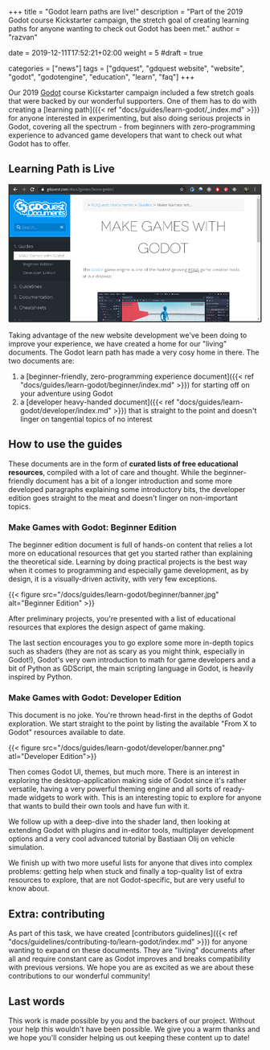 +++
title = "Godot learn paths are live!"
description = "Part of the 2019 Godot course Kickstarter campaign, the stretch goal of creating learning paths for anyone wanting to check out Godot has been met."
author = "razvan"

date = 2019-12-11T17:52:21+02:00
weight = 5
#draft = true

categories = ["news"]
tags = ["gdquest", "gdquest website", "website", "godot", "godotengine", "education", "learn", "faq"]
+++

<!-- If this file goes under contents/docs be sure to start chapters with ##, not # -->

Our 2019 [Godot](//godotengine.org) course Kickstarter campaign included a few stretch goals that were backed by our wonderful supporters. One of them has to do with creating a [learning path]({{< ref "docs/guides/learn-godot/_index.md" >}}) for anyone interested in experimenting, but also doing serious projects in Godot, covering all the spectrum - from beginners with zero-programming experience to advanced game developers that want to check out what Godot has to offer.

## Learning Path is Live

![Beginner and Developer Learning Paths](./img/paths.png)

Taking advantage of the new website development we've been doing to improve your experience, we have created a home for our "living" documents. The Godot learn path has made a very cosy home in there. The two documents are:

1. a [beginner-friendly, zero-programming experience document]({{< ref "docs/guides/learn-godot/beginner/index.md" >}}) for starting off on your adventure using Godot
1. a [developer heavy-handed document]({{< ref "docs/guides/learn-godot/developer/index.md" >}}) that is straight to the point and doesn't linger on tangential topics of no interest

## How to use the guides

These documents are in the form of **curated lists of free educational resources**, compiled with a lot of care and thought. While the beginner-friendly document has a bit of a longer introduction and some more developed paragraphs explaining some introductory bits, the developer edition goes straight to the meat and doesn't linger on non-important topics.

### Make Games with Godot: Beginner Edition

The beginner edition document is full of hands-on content that relies a lot more on educational resources that get you started rather than explaining the theoretical side. Learning by doing practical projects is the best way when it comes to programming and especially game development, as by design, it is a visually-driven activity, with very few exceptions.

{{< figure src="/docs/guides/learn-godot/beginner/banner.jpg" alt="Beginner Edition" >}}

After preliminary projects, you're presented with a list of educational resources that explores the design aspect of game making.

The last section encourages you to go explore some more in-depth topics such as shaders (they are not as scary as you might think, especially in Godot!), Godot's very own introduction to math for game developers and a bit of Python as GDScript, the main scripting language in Godot, is heavily inspired by Python.

### Make Games with Godot: Developer Edition

This document is no joke. You're thrown head-first in the depths of Godot exploration. We start straight to the point by listing the available "From X to Godot" resources available to date.

{{< figure src="/docs/guides/learn-godot/developer/banner.png" atl="Developer Edition">}}

Then comes Godot UI, themes, but much more. There is an interest in exploring the desktop-application making side of Godot since it's rather versatile, having a very powerful theming engine and all sorts of ready-made widgets to work with. This is an interesting topic to explore for anyone that wants to build their own tools and have fun with it.

We follow up with a deep-dive into the shader land, then looking at extending Godot with plugins and in-editor tools, multiplayer development options and a very cool advanced tutorial by Bastiaan Olij on vehicle simulation.

We finish up with two more useful lists for anyone that dives into complex problems: getting help when stuck and finally a top-quality list of extra resources to explore, that are not Godot-specific, but are very useful to know about.

## Extra: contributing

As part of this task, we have created [contributors guidelines]({{< ref "docs/guidelines/contributing-to/learn-godot/index.md" >}}) for anyone wanting to expand on these documents. They are "living" documents after all and require constant care as Godot improves and breaks compatibility with previous versions. We hope you are as excited as we are about these contributions to our wonderful community!

## Last words

This work is made possible by you and the backers of our project. Without your help this wouldn't have been possible. We give you a warm thanks and we hope you'll consider helping us out keeping these content up to date!
